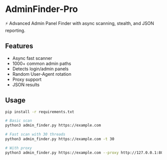 # AdminFinder-Pro

⚡ Advanced Admin Panel Finder with async scanning, stealth, and JSON reporting.

## Features
- Async fast scanner
- 1000+ common admin paths
- Detects login/admin panels
- Random User-Agent rotation
- Proxy support
- JSON results

## Usage
```bash
pip install -r requirements.txt

# Basic scan
python3 admin_finder.py https://example.com

# Fast scan with 30 threads
python3 admin_finder.py https://example.com -t 30

# With proxy
python3 admin_finder.py https://example.com --proxy http://127.0.0.1:8080
